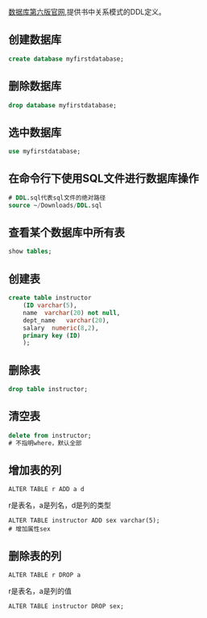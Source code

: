 [数据库第六版官网](https://www.db-book.com/db6/lab-dir/sample_tables-dir/index.html),提供书中关系模式的DDL定义。
## 创建数据库
```sql
create database myfirstdatabase;
```
## 删除数据库
```sql
drop database myfirstdatabase;
```
## 选中数据库
```sql
use myfirstdatabase;
```
## 在命令行下使用SQL文件进行数据库操作
```sql
# DDL.sql代表sql文件的绝对路径
source ~/Downloads/DDL.sql
```
## 查看某个数据库中所有表
```sql
show tables;
```
## 创建表
```sql
create table instructor
    (ID	varchar(5), 
    name  varchar(20) not null, 
    dept_name	varchar(20), 
    salary	numeric(8,2),
    primary key (ID)
    );
```
## 删除表
```sql
drop table instructor;
```

## 清空表

```sql
delete from instructor;
# 不指明where，默认全部
```
## 增加表的列
    ALTER TABLE r ADD a d
r是表名，a是列名，d是列的类型   

    ALTER TABLE instructor ADD sex varchar(5);
    # 增加属性sex
## 删除表的列
    ALTER TABLE r DROP a
r是表名，a是列的值   

    ALTER TABLE instructor DROP sex;



